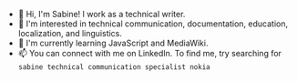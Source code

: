 - 👋 Hi, I'm Sabine! I work as a technical writer.
- 👀 I'm interested in technical communication, documentation, education, localization, and linguistics.
- 🌱 I'm currently learning JavaScript and MediaWiki.
- 📫 You can connect with me on LinkedIn. To find me, try searching for `sabine technical communication specialist nokia`
